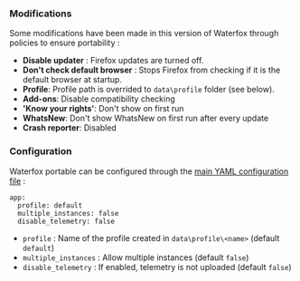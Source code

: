### Modifications

Some modifications have been made in this version of Waterfox through policies to ensure portability :

* **Disable updater** : Firefox updates are turned off.
* **Don't check default browser** : Stops Firefox from checking if it is the default browser at startup.
* **Profile**: Profile path is overrided to `data\profile` folder (see below).
* **Add-ons**: Disable compatibility checking
* **'Know your rights'**:  Don't show on first run
* **WhatsNew**: Don't show WhatsNew on first run after every update
* **Crash reporter**: Disabled

### Configuration

Waterfox portable can be configured through the [main YAML configuration file](/doc/configuration/) :

<div class="language-yml highlighter-rouge"><div class="highlight"><pre class="highlight"><code>app:
  profile: default
  multiple_instances: false
  disable_telemetry: false
</code></pre></div></div>

* `profile` : Name of the profile created in `data\profile\<name>` (default `default`)
* `multiple_instances` : Allow multiple instances (default `false`)
* `disable_telemetry` : If enabled, telemetry is not uploaded (default `false`)

